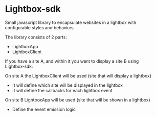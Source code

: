 # Lightbox-sdk
Small javascript library to encapsulate websites in a lightbox with configurable styles and behaviors.

The library consists of 2 parts:

- LightboxApp
- LightboxClient

If you have a site A, and within it you want to display a site B using Lightbox-sdk:

On site A the LightboxClient will be used (site that will display a lightbox)

- It will define which site will be displayed in the lightbox
- It will define the callbacks for each lightbox event

On site B LightboxApp will be used (site that will be shown in a lightbox)

- Define the event emission logic